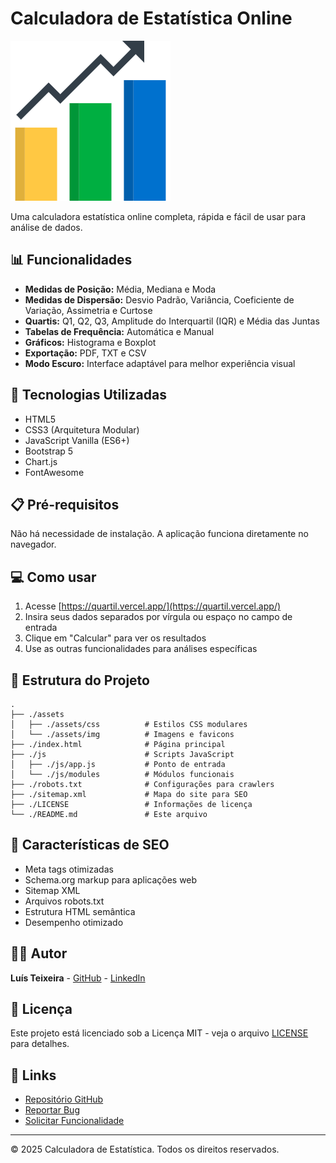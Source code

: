 # Calculadora de Estatística Online

![Logo da Calculadora de Estatística](./assets/img/logo/logo.png)

Uma calculadora estatística online completa, rápida e fácil de usar para análise de dados.

## 📊 Funcionalidades

- **Medidas de Posição:** Média, Mediana e Moda
- **Medidas de Dispersão:** Desvio Padrão, Variância, Coeficiente de Variação, Assimetria e Curtose
- **Quartis:** Q1, Q2, Q3, Amplitude do Interquartil (IQR) e Média das Juntas
- **Tabelas de Frequência:** Automática e Manual
- **Gráficos:** Histograma e Boxplot
- **Exportação:** PDF, TXT e CSV
- **Modo Escuro:** Interface adaptável para melhor experiência visual

## 🚀 Tecnologias Utilizadas

- HTML5
- CSS3 (Arquitetura Modular)
- JavaScript Vanilla (ES6+)
- Bootstrap 5
- Chart.js
- FontAwesome

## 📋 Pré-requisitos

Não há necessidade de instalação. A aplicação funciona diretamente no navegador.

## 💻 Como usar

1. Acesse [https://quartil.vercel.app/](https://quartil.vercel.app/)
2. Insira seus dados separados por vírgula ou espaço no campo de entrada
3. Clique em "Calcular" para ver os resultados
4. Use as outras funcionalidades para análises específicas

## 🔧 Estrutura do Projeto

```
.
├── ./assets
│   ├── ./assets/css          # Estilos CSS modulares
│   └── ./assets/img          # Imagens e favicons
├── ./index.html              # Página principal
├── ./js                      # Scripts JavaScript
│   ├── ./js/app.js           # Ponto de entrada
│   └── ./js/modules          # Módulos funcionais
├── ./robots.txt              # Configurações para crawlers
├── ./sitemap.xml             # Mapa do site para SEO
├── ./LICENSE                 # Informações de licença
└── ./README.md               # Este arquivo
```

## 📝 Características de SEO

- Meta tags otimizadas
- Schema.org markup para aplicações web
- Sitemap XML
- Arquivos robots.txt
- Estrutura HTML semântica
- Desempenho otimizado

## 👨‍💻 Autor

**Luís Teixeira** - [GitHub](https://github.com/LuisT-ls) - [LinkedIn](https://www.linkedin.com/in/luis-tei)

## 📄 Licença

Este projeto está licenciado sob a Licença MIT - veja o arquivo [LICENSE](LICENSE) para detalhes.

## 🔗 Links

- [Repositório GitHub](https://github.com/LuisT-ls/QUARTIL)
- [Reportar Bug](mailto:luishg213@outlook.com)
- [Solicitar Funcionalidade](mailto:luishg213@outlook.com)

---

&copy; 2025 Calculadora de Estatística. Todos os direitos reservados.
